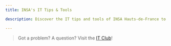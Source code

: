 ```yaml
---
title: INSA's IT Tips & Tools

description: Discover the IT tips and tools of INSA Hauts-de-France to make your student life easier

---
```




> Got a problem? A question? Visit the [IT Club](/vie-etudiante/assos-et-clubs/club-info)!

